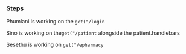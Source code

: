 ### Steps

Phumlani is working on the 
```get("/login```


Sino is working on the```get("/patient``` alongside the 
patient.handlebars


Sesethu is working on ```get("/epharmacy```

